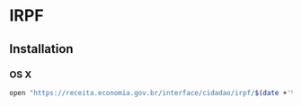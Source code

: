 # IRPF

## Installation

### OS X

```sh
open "https://receita.economia.gov.br/interface/cidadao/irpf/$(date +'%Y')/download/mac"
```
